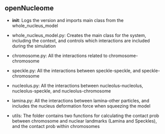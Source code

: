 ## openNucleome

- __init__: Logs the version and imports main class from the whole_nucleus_model

- whole_nucleus_model.py: Creates the main class for the system, including the context, and controls which interactions are included during the simulation

- chromosome.py: All the interactions related to chromosome-chromosome

- speckle.py: All the interactions between speckle-speckle, and speckle-chromosome

- nucleolus.py: All the interactions between nucleolus-nucleolus, nucleolus-speckle, and nucleolus-chromosome

- lamina.py: All the interactions between lamina-other particles, and includes the nucleus deformation force when squeezing the model

- utils: The folder contains two functions for calculating the contact prob between chromosome and nuclear landmarks (Lamina and Speckles), and the contact prob within chromosomes
